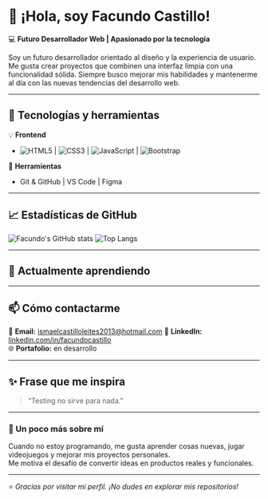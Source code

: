 # 👋 ¡Hola, soy Facundo Castillo!

💻 **Futuro Desarrollador Web | Apasionado por la tecnología**

Soy un futuro desarrollador orientado al diseño y la experiencia de usuario. Me gusta crear proyectos que combinen una interfaz limpia con una funcionalidad sólida. Siempre busco mejorar mis habilidades y mantenerme al día con las nuevas tendencias del desarrollo web.

---

## 🚀 Tecnologías y herramientas

💡 **Frontend**
- ![HTML5](https://img.shields.io/badge/HTML5-E34F26?style=for-the-badge&logo=html5&logoColor=white) | ![CSS3](https://img.shields.io/badge/CSS3-1572B6?style=for-the-badge&logo=css3&logoColor=white) | ![JavaScript](https://img.shields.io/badge/JavaScript-F7DF1E?style=for-the-badge&logo=javascript&logoColor=black) | ![Bootstrap](https://img.shields.io/badge/Bootstrap-7952B3?style=for-the-badge&logo=bootstrap&logoColor=white)  

🧰 **Herramientas**
- Git & GitHub | VS Code | Figma 

---

## 📈 Estadísticas de GitHub

![Facundo's GitHub stats](https://github-readme-stats.vercel.app/api?username=facundocastillo98&show_icons=true&theme=tokyonight)
![Top Langs](https://github-readme-stats.vercel.app/api/top-langs/?username=facundocastillo98&layout=compact&theme=tokyonight)

---

## 🌱 Actualmente aprendiendo

---

## 📫 Cómo contactarme
📧 **Email:** ismaelcastilloleites2013@hotmail.com
💼 **LinkedIn:** [linkedin.com/in/facundocastillo](https://linkedin.com/in/facundocastillo)  
🌐 **Portafolio:** en desarrollo

---

## ✨ Frase que me inspira
> “Testing no sirve para nada.”  

---

### 🧩 Un poco más sobre mí
Cuando no estoy programando, me gusta aprender cosas nuevas, jugar videojuegos y mejorar mis proyectos personales.  
Me motiva el desafío de convertir ideas en productos reales y funcionales.

---

⭐ *Gracias por visitar mi perfil. ¡No dudes en explorar mis repositorios!*  
